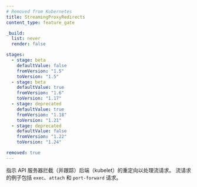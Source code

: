 ```yaml
---
# Removed from Kubernetes
title: StreamingProxyRedirects
content_type: feature_gate

_build:
  list: never
  render: false

stages:
  - stage: beta 
    defaultValue: false
    fromVersion: "1.5"
    toVersion: "1.5"
  - stage: beta 
    defaultValue: true
    fromVersion: "1.6"
    toVersion: "1.17"    
  - stage: deprecated 
    defaultValue: true
    fromVersion: "1.18"
    toVersion: "1.21"
  - stage: deprecated 
    defaultValue: false
    fromVersion: "1.22"
    toVersion: "1.24"

removed: true
---
```

<!--
Instructs the API server to intercept (and follow) redirects from the
backend (kubelet) for streaming requests. Examples of streaming requests include the `exec`,
`attach` and `port-forward` requests.
-->
指示 API 服务器拦截（并跟踪）后端（kubelet）的重定向以处理流请求。
流请求的例子包括 `exec`、`attach` 和 `port-forward` 请求。

